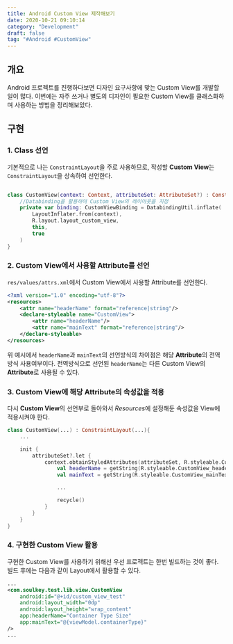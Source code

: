 ```yaml
---
title: Android Custom View 제작해보기
date: 2020-10-21 09:10:14
category: "Development"
draft: false
tag: "#Android #CustomView"
---
```


## 개요

Android 프로젝트를 진행하다보면 디자인 요구사항에 맞는 Custom View를 개발할 일이 많다. 이번에는 자주 쓰거나 별도의 디자인이 필요한 Custom View를 클래스화하며 사용하는 방법을 정리해보았다.

## 구현

### 1. Class 선언

기본적으로 나는 `ConstraintLayout`을 주로 사용하므로, 작성할 **Custom View**는 `ConstraintLayout`을 상속하여 선언한다.

```kotlin

class CustomView(context: Context, attributeSet: AttributeSet?) : ConstraintLayout(context, attributeSet) {
    //Databinding을 활용하여 Custom View의 레이아웃을 지정
    private var binding: CustomViewBinding = DatabindingUtil.inflate(
        LayoutInflater.from(context),
        R.layout.layout_custom_view,
        this,
        true
    )
}
```

### 2. Custom View에서 사용할 Attribute를 선언

`res/values/attrs.xml`에서 Custom View에서 사용할 Attribute를 선언한다.

```xml
<?xml version="1.0" encoding="utf-8"?>
<resources>
    <attr name="headerName" format="reference|string"/>
    <declare-styleable name="CustomView">
        <attr name="headerName"/>
        <attr name="mainText" format="reference|string"/>
    </declare-styleable>
</resources>
```

위 예시에서 `headerName`과 `mainText`의 선언방식의 차이점은 해당 **Attribute**의 전역 방식 사용여부이다. 전역방식으로 선언된 `headerName`는 다른 Custom View의 **Attribute**로 사용될 수 있다.

### 3. Custom View에 해당 Attribute의 속성값을 적용

다시 **Custom View**의 선언부로 돌아와서 *Resources*에 설정해둔 속성값을 View에 적용시켜야 한다.

```kotlin
class CustomView(...) : ConstraintLayout(...){
    ...

    init {
        attributeSet?.let {
            context.obtainStyledAttributes(attributeSet, R.styleable.CustomView).apply {
                val headerName = getString(R.styleable.CustomView_headerName)
                val mainText = getString(R.styleable.CustomView_mainText)

                ...

                recycle()
            }
        }
    }
}

```

### 4. 구현한 Custom View 활용

구현한 Custom View를 사용하기 위해선 우선 프로젝트는 한번 빌드하는 것이 좋다. 빌드 후에는 다음과 같이 Layout에서 활용할 수 있다.

```xml
...
<com.soulkey.test.lib.view.CustomView
    android:id="@+id/custom_view_test"
    android:layout_width="0dp"
    android:layout_height="wrap_content"
    app:headerName="Container Type Size"
    app:mainText="@{viewModel.containerType}"
/>
...
```
